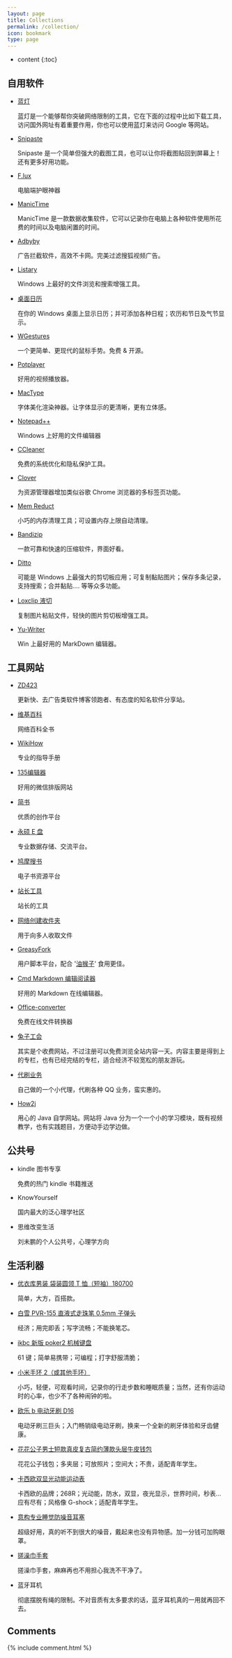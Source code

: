 ```yaml
---
layout: page
title: Collections
permalink: /collection/
icon: bookmark
type: page
---
```


* content
{:toc}

## 自用软件

* [蓝灯][1]

    蓝灯是一个能够帮你突破网络限制的工具，它在下面的过程中比如下载工具，访问国外网址有着重要作用，你也可以使用蓝灯来访问 Google 等网站。
    
* [Snipaste ][2]
  
    Snipaste 是一个简单但强大的截图工具，也可以让你将截图贴回到屏幕上！还有更多好用功能。

* [F.lux][3]

   电脑端护眼神器
 
* [ManicTime][4]

   ManicTime 是一款数据收集软件，它可以记录你在电脑上各种软件使用所花费的时间以及电脑闲置的时间。
   
* [Adbyby][5]

   广告拦截软件，高效不卡网。完美过滤搜狐视频广告。
   
* [Listary][6]

  Windows 上最好的文件浏览和搜索增强工具。
  
* [桌面日历][7]

  在你的 Windows 桌面上显示日历；并可添加各种日程；农历和节日及气节显示。
  
* [WGestures][8]

  一个更简单、更现代的鼠标手势。免费 & 开源。
 
* [Potplayer][9]

  好用的视频播放器。

* [MacType][10]

  字体美化渲染神器。让字体显示的更清晰，更有立体感。

* [Notepad++][11]

  Windows 上好用的文件编辑器

* [CCleaner][12]

  免费的系统优化和隐私保护工具。
  
* [Clover][13]

  为资源管理器增加类似谷歌 Chrome 浏览器的多标签页功能。

* [Mem Reduct][14]

  小巧的内存清理工具；可设置内存上限自动清理。
  
* [Bandizip][15]

  一款可靠和快速的压缩软件，界面好看。
  
* [Ditto][16]

  可能是 Windows 上最强大的剪切板应用；可复制黏贴图片；保存多条记录，支持搜索；合并黏贴.... 等等众多功能。
  
* [Loxclip 液切][17]

  复制图片粘贴文件，轻快的图片剪切板增强工具。

* [Yu-Writer](https://ivarptr.github.io/yu-writer.site/index.html)
  
  Win 上最好用的 MarkDown 编辑器。
  
## 工具网站

* [ZD423][18]

  更新快、去广告类软件博客领跑者、有态度的知名软件分享站。

* [维基百科][19]
  
  网络百科全书

* [WikiHow][20]

  专业的指导手册
  
* [135编辑器][21]

  好用的微信排版网站
  
* [简书][22]

  优质的创作平台

* [永硕 E 盘][23]
  
  专业数据存储、交流平台。

* [鸠摩搜书][24]

  电子书资源平台
  
* [站长工具][25]

  站长的工具
  
* [网络创建收件夹][26]

  用于向多人收取文件

* [GreasyFork][27]

  用户脚本平台，配合 '[油猴子][28]' 食用更佳。

* [Cmd Markdown 编辑阅读器][29] 

  好用的 Markdown 在线编辑器。

* [Office-converter][30]

  免费在线文件转换器

* [兔子工会](http://www.tuzigh.com/?fromuid=3457)

   其实是个收费网站，不过注册可以免费浏览全站内容一天。内容主要是得到上的专栏，也有已经完结的专栏，适合经济不较宽松的朋友游玩。
 
* [代刷业务](http://anl.88dsw.cn/)

   自己做的一个小代理，代刷各种 QQ 业务，蛮实惠的。

* [How2j](http://how2j.cn?p=17929)

  用心的 Java 自学网站。网站将 Java 分为一个一个小的学习模块，既有视频教学，也有实践题目，方便动手边学边做。

## 公共号

* kindle 图书专享

  免费的热门 kindle 书籍推送

* KnowYourself

  国内最大的泛心理学社区

* 思维改变生活

  刘未鹏的个人公共号，心理学方向



## 生活利器

+ [优衣库男装 袋装圆领 T 恤（短袖）180700][31]

  简单，大方，百搭款。

+ [白雪 PVR-155 直液式走珠笔 0.5mm 子弹头][32]

  经济；用完即丢；写字流畅；不能换笔芯。

+ [ikbc 新版 poker2 机械键盘][33]

  61 键；简单易携带；可编程；打字舒服清脆；

+ [小米手环 2（或其他手环）][34]

  小巧，轻便，可观看时间，记录你的行走步数和睡眠质量；当然，还有你运动时的心率，也少不了各种闹钟的啦。

+ [欧乐 b 电动牙刷 D16][35]

  电动牙刷三巨头；入门畅销级电动牙刷，换来一个全新的刷牙体验和牙齿健康。

+ [花花公子男士短款真皮复古简约薄款头层牛皮钱包][36]

  花花公子钱包；多夹层；可放照片；空间大；不贵，适配青年学生。

+ [卡西欧双显光动能运动表][37]

  卡西欧的品牌；268R；光动能，防水，双显，夜光显示，世界时间，秒表...应有尽有；风格像 G-shock；适配青年学生。

+ [意构专业睡觉防噪音耳塞][38]

  超级好用，真的听不到很大的噪音，戴起来也没有异物感。加一分钱可加购眼罩。

+ [搓澡巾手套][39]

  搓澡巾手套，麻麻再也不用担心我洗不干净了。

+ 蓝牙耳机

  彻底摆脱有绳的限制。不对音质有太多要求的话，蓝牙耳机真的一用就再回不去。

## Comments

{% include comment.html %}



  [1]: https://github.com/getlantern/forum/issues/833
  [2]: https://zh.snipaste.com/index.html
  [3]: https://justgetflux.com/
  [4]: http://www.manictime.com/
  [5]: http://www.adbyby.com/
  [6]: http://www.listary.com/
  [7]: http://www.desktopcal.com/usa/index.php
  [8]: http://www.yingdev.com/projects/wgestures
  [9]: http://potplayer.daum.net/?lang=zh_CN
  [10]: http://www.mactype.net/
  [11]: https://notepad-plus-plus.org/
  [12]: https://www.piriform.com/
  [13]: http://cn.ejie.me/
  [14]: https://www.henrypp.org/product/memreduct
  [15]: https://www.bandisoft.com/bandizip/cn/
  [16]: http://ditto-cp.sourceforge.net/
  [17]: http://nullice.com/loxclip-2
  [18]: http://www.zdfans.com/
  [19]: https://zh.wikipedia.org
  [20]: http://zh.wikihow.com/%E9%A6%96%E9%A1%B5a.org
  [21]: http://www.135editor.com/?
  [22]: http://www.jianshu.com/
  [23]: http://www.ys168.com/
  [24]: https://www.jiumodiary.com/
  [25]: http://tool.chinaz.com/
  [26]: http://xzc.cn/
  [27]: https://greasyfork.org/zh-CN.com/
  [28]: http://tampermonkey.net/
  [29]: https://www.zybuluo.com/mdeditor
  [30]: http://cn.office-converter.com/
  [31]: https://detail.tmall.com/item.htm?spm=a1z10.4-b-s.w4004-17006247556.5.20cc225fIUD2hL&abtest=_AB-LR130-PR130&pvid=2531923d-b1d3-4345-810f-9bdd9660c0cd&pos=2&abbucket=_AB-M130_B19&acm=03131.1003.1.702582&id=556966360401&scm=1007.12940.83081.100200300000000
  [32]: https://s.click.taobao.com/kHBC9bw
  [33]: https://s.click.taobao.com/t?e=m=2&s=BtPcmOrc0uMcQipKwQzePOeEDrYVVa64K7Vc7tFgwiHjf2vlNIV67jIDsVZbPJ9eFBt5vao9QZxHTKH6FrTdJft561Fb%2bn5%2byVSp3Oe9dsrXuBoOl2536cpQ3L4uT4HFesCqMN8VYDmWt8ptzziuVywFQ4%2bbM8u3LjHFdZ8G0YyiZ%2bQMlGz6FQ==&pvid=10_58.19.0.120_17109_1505209445265
  [34]: https://www.mi.com/shouhuan2/?cfrom=list
  [35]: https://s.click.taobao.com/oJeC9bw
  [36]: https://s.click.taobao.com/naPD9bw
  [37]: https://item.m.jd.com/product/11325608401.html?utm_source=androidapp&utm_medium=appshare&utm_campaign=t_335139774&utm_term=CopyURL
  [38]: https://detail.tmall.com/item.htm?id=10432745153&spm=a1z09.2.0.0.28607e416MWqD7&_u=j2filvtla1e0&sku_properties=20509:28315
  [39]: https://detail.tmall.com/item.htm?id=520579880091&spm=a1z09.2.0.0.71806262zODA4w&_u=u2filvtlc8b4